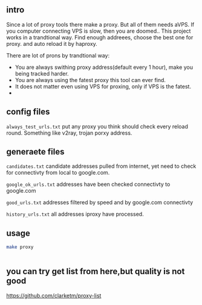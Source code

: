 ## intro
Since a lot of proxy tools there make a proxy. But all of them needs aVPS. If you computer connecting VPS is slow, then you are doomed..
This project works in a trandtional way. Find enough addreees, choose the best one for proxy. and auto reload it by haproxy. 


There are lot of prons by trandtional way:
- You are always swithing proxy address(default every 1 hour), make you being tracked harder.
- You are always using the fatest proxy this tool can ever find.
- It does not matter even using VPS for proxing, only if VPS is the fatest.
-

## config files
`always_test_urls.txt`
put any proxy you think should check every reload round. Something like v2ray, trojan porxy address.

## generaete files
`candidates.txt`
candidate addresses pulled from internet, yet need to check for connectivty from local to google.com.

`google_ok_urls.txt`
addresses have been checked connectivty to google.com

`good_urls.txt`
addresses filtered by speed and by google.com connectivty


`history_urls.txt`
all addresses iproxy have processed.

## usage 
``` bash
make proxy 
	
```
## you can try get list from here,but quality is not good
https://github.com/clarketm/proxy-list

